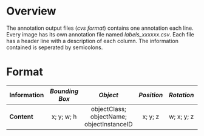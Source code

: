 # Overview
The annotation output files (_cvs format_) contains one annotation each line. Every image has its own annotation file named _labels\_xxxxxx.csv_. Each file has a header line with a description of each column. The information contained is seperated by semicolons.

# Format

Information | *Bounding Box* | *Object* | *Position* | *Rotation* | *Scale* | *Intrinsics* | *Other*
:---------- | :------------: | :------: | :--------: | :--------: | :-----: | :----------: | :-----:
**Content** | x; y; w; h | objectClass; objectName; objectInstanceID | x; y; z | w; x; y; z | x; y; z; | fx; fy; ox; oy | learn3D
